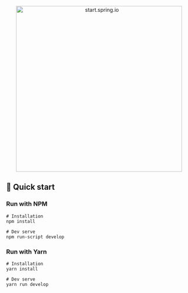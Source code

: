 <p align="center">
  <a href="https://start.spring.io">
    <img alt="start.spring.io" title="start.spring.io" src="https://i.imgur.com/vbNT4m0.png" width="450">
  </a>
</p>

## 🚀 Quick start

### Run with NPM
```
# Installation
npm install

# Dev serve
npm run-script develop
```

### Run with Yarn
```
# Installation
yarn install

# Dev serve
yarn run develop
```